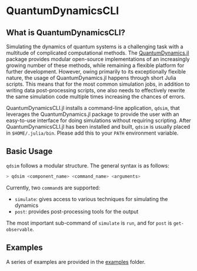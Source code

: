 # QuantumDynamicsCLI

## What is QuantumDynamicsCLI?

Simulating the dynamics of quantum systems is a challenging task with a
multitude of complicated computational methods. The
[QuantumDynamics.jl](https://github.com/amartyabose/QuantumDynamics.jl) package
provides modular open-source implementations of an increasingly growing number
of these methods, while remaining a flexible platform for further development.
However, owing primarily to its exceptionally flexible nature, the usage of
QuantumDynamics.jl happens through short Julia scripts. This means that for the
most common simulation jobs, in addition to writing data post-processing
scripts, one also needs to effectively rewrite the same simulation code multiple
times increasing the chances of errors. 

QuantumDynamicsCLI.jl installs a command-line application, `qdsim`, that
leverages the QuantumDynamics.jl package to provide the user with an easy-to-use
interface for doing simulations without requiring scripting. After
QuantumDynamicsCLI.jl has been installed and built, `qdsim` is usually placed in
`$HOME/.julia/bin`. Please add this to your `PATH` environment variable.

## Basic Usage

`qdsim` follows a modular structure. The general syntax is as follows:

```bash
> qdsim <component_name> <command_name> <arguments>
```

Currently, two `command`s are supported:
- `simulate`: gives access to various techniques for simulating the dynamics
- `post`: provides post-processing tools for the output

The most important sub-command of `simulate` is `run`, and for `post` is `get-observable`.

## Examples

A series of examples are provided in the [examples](./examples/) folder.
